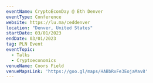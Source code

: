 ```yaml
---
eventName: CryptoEconDay @ Eth Denver
eventType: Conference
website: https://lu.ma/ceddenver
location: "Denver, United States"
startDate: 03/01/2023
endDate: 03/01/2023
tag: PLN Event
eventTopic:
  - Talks
  - Cryptoeconomics
venueName: Coors Field
venueMapsLink: 'https://goo.gl/maps/HABbRxFe3EojaMav8'
---
```

